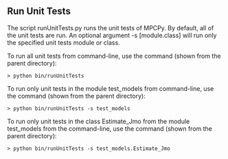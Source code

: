 ## Run Unit Tests
The script runUnitTests.py runs the unit tests of MPCPy.  By default, all of the unit tests are run.  An optional argument -s [module.class] will run only the specified unit tests module or class.

To run all unit tests from command-line, use the command (shown from the parent directory):

    > python bin/runUnitTests

To run only unit tests in the module test_models from command-line, use the command (shown from the parent directory):

    > python bin/runUnitTests -s test_models

To run only unit tests in the class Estimate_Jmo from the module test_models from the command-line, use the command (shown from the parent directory):

    > python bin/runUnitTests -s test_models.Estimate_Jmo
